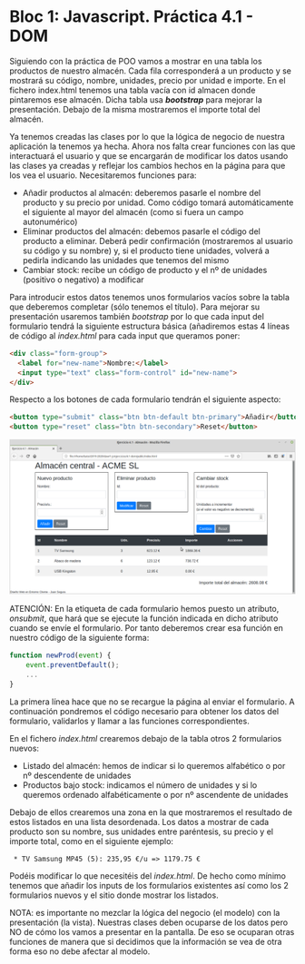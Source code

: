 # Bloc 1: Javascript. Práctica 4.1 - DOM
Siguiendo con la práctica de POO vamos a mostrar en una tabla los productos de nuestro almacén. Cada fila corresponderá a un producto y se mostrará su código, nombre, unidades, precio por unidad e importe. En el fichero index.html tenemos una tabla vacía con id almacen donde pintaremos ese almacén. Dicha tabla usa **_bootstrap_** para mejorar la presentación. Debajo de la misma mostraremos el importe total del almacén.

Ya tenemos creadas las clases por lo que la lógica de negocio de nuestra aplicación la tenemos ya hecha. Ahora nos falta crear funciones con las que interactuará el usuario y que se encargarán de modificar los datos usando las clases ya creadas y reflejar los cambios hechos en la página para que los vea el usuario. Necesitaremos funciones para:
* Añadir productos al almacén: deberemos pasarle el nombre del producto y su precio por unidad. Como código tomará automáticamente el siguiente al mayor del almacén (como si fuera un campo autonumérico)
* Eliminar productos del almacén: debemos pasarle el código del producto a eliminar. Deberá pedir confirmación (mostraremos al usuario su código y su nombre) y, si el producto tiene unidades, volverá a pedirla indicando las unidades que tenemos del mismo
* Cambiar stock: recibe un código de producto y el nº de unidades (positivo o negativo) a modificar

Para introducir estos datos tenemos unos formularios vacíos sobre la tabla que deberemos completar (sólo tenemos el título). Para mejorar su presentación usaremos también _bootstrap_ por lo que cada input del formulario tendrá la siguiente estructura básica (añadiremos estas 4 líneas de código al _index.html_ para cada input que queramos poner:
```html
<div class="form-group">
  <label for="new-name">Nombre:</label>
  <input type="text" class="form-control" id="new-name">
</div>
```

Respecto a los botones de cada formulario tendrán el siguiente aspecto:
```html
<button type="submit" class="btn btn-default btn-primary">Añadir</button>
<button type="reset" class="btn btn-secondary">Reset</button>
```
![Almacén](./img/ejer4-1.png)

ATENCIÓN: En la etiqueta de cada formulario hemos puesto un atributo, _onsubmit_, que hará que se ejecute la función indicada en dicho atributo cuando se envíe el formulario. Por tanto deberemos crear esa función en nuestro código de la siguiente forma:
```javascript
function newProd(event) {
    event.preventDefault();
    ...
}
```

La primera línea hace que no se recargue la página al enviar el formulario. A continuación pondremos el código necesario para obtener los datos del formulario, validarlos y llamar a las funciones correspondientes.

En el fichero _index.html_ crearemos debajo de la tabla otros 2 formularios nuevos:
* Listado del almacén: hemos de indicar si lo queremos alfabético o por nº descendente de unidades
* Productos bajo stock: indicamos el número de unidades y si lo queremos ordenado alfabéticamente o por nº ascendente de unidades

Debajo de ellos crearemos una zona en la que mostraremos el resultado de estos listados en una lista desordenada. Los datos a mostrar de cada producto son su nombre, sus unidades entre paréntesis, su precio y el importe total, como en el siguiente ejemplo:
```
 * TV Samsung MP45 (5): 235,95 €/u => 1179.75 €
```

Podéis modificar lo que necesitéis del _index.html_. De hecho como mínimo tenemos que añadir los inputs de los formularios existentes así como los 2 formularios nuevos y el sitio donde mostrar los listados.

NOTA: es importante no mezclar la lógica del negocio (el modelo) con la presentación (la vista). Nuestras clases deben ocuparse de los datos pero NO de cómo los vamos a presentar en la pantalla. De eso se ocuparan otras funciones de manera que si decidimos que la información se vea de otra forma eso no debe afectar al modelo.

